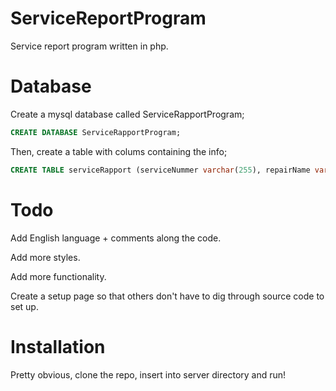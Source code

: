 # ServiceReportProgram
Service report program written in php.

# Database

Create a mysql database called ServiceRapportProgram;

```SQL
CREATE DATABASE ServiceRapportProgram;
```

Then, create a table with colums containing the info;

```SQL
CREATE TABLE serviceRapport (serviceNummer varchar(255), repairName varchar(255), kNamn varchar(255), kAdress varchar(255), kMail varchar(255), kNummer int, daCheckMobo bit, daErrMobo varchar(255), daCheckGpu bit, daErrGpu varchar(255), daCheckCpu bit, daErrCpu varchar(255), daCheckPsu bit, daErrPsu varchar(255), daCheckHdd bit, daErrHdd varchar(255), daCheckCool bit, daErrCool varchar(255), daCheckOther bit, daOtherValue varchar(255), daErrOther varchar(255), ccCheckMobo bit, ccPriceMobo int, ccCheckGpu bit, ccPriceGpu int, ccCheckCpu bit, ccPriceCpu int, ccCheckPsu bit, ccPricePsu int, ccCheckHdd bit, ccPriceHdd int, ccPriceCool int, ccCheckOther bit, ccValueOther int, totalPrice int);
```

# Todo

Add English language + comments along the code.

Add more styles.

Add more functionality.

Create a setup page so that others don't have to dig through source code to set up.

# Installation

Pretty obvious, clone the repo, insert into server directory and run!

